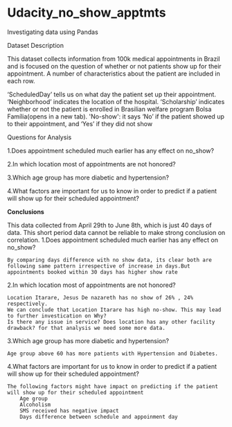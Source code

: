 # Udacity_no_show_apptmts
Investigating data using Pandas

Dataset Description

This dataset collects information from 100k medical appointments in Brazil and is focused on the question of whether or not patients show up for their appointment. A number of characteristics about the patient are included in each row.

‘ScheduledDay’ tells us on what day the patient set up their appointment.
‘Neighborhood’ indicates the location of the hospital.
‘Scholarship’ indicates whether or not the patient is enrolled in Brasilian welfare program Bolsa Família(opens in a new tab).
'No-show': it says ‘No’ if the patient showed up to their appointment, and ‘Yes’ if they did not show

Questions for Analysis

1.Does appointment scheduled much earlier has any effect on no_show?

2.In which location most of appointments are not honored?

3.Which age group has more diabetic and hypertension?

4.What factors are important for us to know in order to predict if a patient will show up for their scheduled appointment?


**Conclusions**

This data collected from April 29th to June 8th, which is just 40 days of data. This short period data cannot be reliable to make strong conclusion on correlation.
1.Does appointment scheduled much earlier has any effect on no_show?

    By comparing days difference with no show data, its clear both are following same pattern irrespective of increase in days.But appointments booked within 30 days has higher show rate

2.In which location most of appointments are not honored?

    Location Itarare, Jesus De nazareth has no show of 26% , 24% respectively.
    We can conclude that Location Itarare has high no-show. This may lead to further investication on Why?
    Is there any issue in service? Does location has any other facility drawback? for that analysis we need some more data.

3.Which age group has more diabetic and hypertension?

    Age group above 60 has more patients with Hypertension and Diabetes.

4.What factors are important for us to know in order to predict if a patient will show up for their scheduled appointment?

    The following factors might have impact on predicting if the patient will show up for their scheduled appointment
        Age group
        Alcoholism
        SMS received has negative impact
        Days difference between schedule and appoinment day
